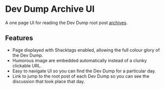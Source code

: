 # Dev Dump Archive UI

A one page UI for reading the Dev Dump root post [archives](https://github.com/IrritatedEllipses/devdump).

## Features

* Page displayed with Shacktags enabled, allowing the full colour glory of the Dev Dump.
* Humorous image are embedded automatically instead of a clunky clickable URL.
* Easy to navigate UI so you can find the Dev Dump for a particular day.
* Link to jump to the root post of each Dev Dump so you can see the discussion that took place that day.